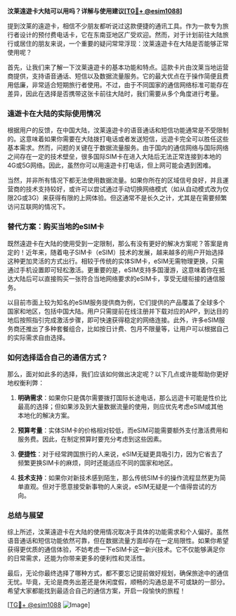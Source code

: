 **汶莱遠遊卡大陆可以用吗？详解与使用建议[[TG💪+ @esim1088](https://t.me/s/esim1088)]**

提到汶莱的遠遊卡，相信不少朋友都听说过这款便捷的通讯工具。作为一款专为旅行者设计的预付费电话卡，它在东南亚地区广受欢迎。然而，对于计划前往大陆旅行或居住的朋友来说，一个重要的疑问常常浮现：汶莱遠遊卡在大陆是否能够正常使用呢？

首先，让我们来了解一下汶莱遠遊卡的基本功能和特点。這款卡片由汶莱当地运营商提供，支持语音通话、短信以及数据流量服务。它的最大优点在于操作简便且费用低廉，非常适合短期旅行者使用。不过，由于不同国家的通信网络标准可能存在差异，因此在选择是否携带这张卡前往大陆时，我们需要从多个角度进行考量。

### **遠遊卡在大陆的实际使用情况**

根据用户的反馈，在中国大陆，汶莱遠遊卡的语音通话和短信功能通常是不受限制的。这意味着如果你需要在大陆拨打电话或者发送短信，远遊卡完全可以胜任这些基本需求。然而，问题的关键在于数据流量服务。由于国内的通信网络与国际网络之间存在一定的技术壁垒，很多国际SIM卡在进入大陆后无法正常连接到本地的4G或5G网络。因此，虽然你可以用遠遊卡打电话，但上网可能会遇到困难。

当然，并非所有情况下都无法使用数据流量。如果你所在的区域信号良好，并且運营商的技术支持较好，或许可以尝试通过手动切换网络模式（如从自动模式改为仅限2G或3G）来获得有限的上网体验。但这通常不是长久之计，尤其是在需要频繁访问互联网的情况下。

### **替代方案：购买当地的eSIM卡**

既然遠遊卡在大陆的使用受到一定限制，那么有没有更好的解决方案呢？答案是肯定的！近年来，随着电子SIM卡（eSIM）技术的发展，越来越多的用户开始选择这种更加灵活的方式出行。相较于传统的实体SIM卡，eSIM无需物理更换，只需通过手机设置即可轻松激活。更重要的是，eSIM支持多国漫游，这意味着你在抵达大陆后可以直接购买一张符合当地网络要求的eSIM卡，享受无缝衔接的通信服务。

以目前市面上较为知名的eSIM服务提供商为例，它们提供的产品覆盖了全球多个国家和地区，包括中国大陆。用户只需提前在线注册并下载对应的APP，到达目的地后按照指引完成激活步骤，即可快速获得稳定的网络连接。此外，许多eSIM服务商还推出了多种套餐组合，比如按日计费、包月不限量等，让用户可以根据自己的实际需求自由选择。

### **如何选择适合自己的通信方式？**

那么，面对如此多的选择，我们应该如何做出决定呢？以下几点或许能帮助你更好地权衡利弊：

1. **明确需求**：如果你只是偶尔需要拨打国际长途电话，那么远遊卡可能是性价比最高的选择；但如果涉及到大量数据流量的使用，则应优先考虑eSIM或其他本地化的解决方案。
   
2. **预算考量**：实体SIM卡的价格相对较低，而eSIM可能需要额外支付激活费用和服务费。因此，在制定预算时要充分考虑到这些因素。
   
3. **便捷性**：对于经常跨国旅行的人来说，eSIM无疑更具吸引力，因为它省去了频繁更换SIM卡的麻烦，同时还能适应不同的国家和地区。

4. **技术支持**：如果你对新技术感到陌生，那么传统SIM卡的操作流程显然更为简单直观。但对于愿意接受新事物的人来说，eSIM无疑是一个值得尝试的方向。

### **总结与展望**

综上所述，汶莱遠遊卡在大陆的使用情况取决于具体的功能需求和个人偏好。虽然语音通话和短信功能依然可靠，但在数据流量方面却存在一定局限性。如果你希望获得更优质的通信体验，不妨考虑一下eSIM卡这一新兴技术。它不仅能够满足你的日常需求，还能为你带来更多的便利性和灵活性。

最后，无论你最终选择了哪种方式，都不要忘记提前做好规划，确保旅途中的通信无忧。毕竟，无论是商务出差还是休闲度假，顺畅的沟通总是不可或缺的一部分。希望大家都能找到最适合自己的通信方案，开启一段愉快的旅程！

[[TG💪+ @esim1088](https://t.me/s/esim1088) ![Image](https://i.postimg.cc/4NQfJmqS/Snipaste-2025-05-13-00-14-12.png)]